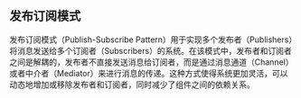 ## 发布订阅模式

发布订阅模式（Publish-Subscribe Pattern）用于实现多个发布者（Publishers）将消息发送给多个订阅者（Subscribers）的系统。在该模式中，发布者和订阅者之间是解耦的，发布者不直接发送消息给订阅者，而是通过消息通道（Channel）或者中介者（Mediator）来进行消息的传递。这种方式使得系统更加灵活，可以动态地增加或移除发布者和订阅者，同时减少了组件之间的依赖关系。
